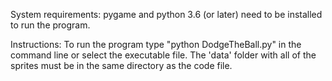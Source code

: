 System requirements: pygame and python 3.6 (or later) need to be installed to run the program.

Instructions: To run the program type "python DodgeTheBall.py" in the command line or select the executable file. The 'data' folder with all of the sprites must be in the same directory as the code file.
